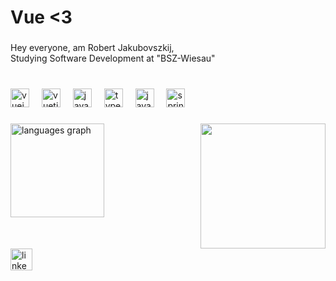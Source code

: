 <h1 align="left">Vue <3</h1>

###

<p align="left">Hey everyone, am Robert Jakubovszkij,<br>Studying Software Development at "BSZ-Wiesau"</p>

###

<br clear="both">

<div align="left">
  <img src="https://cdn.jsdelivr.net/gh/devicons/devicon/icons/vuejs/vuejs-original.svg" height="30" alt="vuejs logo"  />
  <img width="12" />
  <img src="https://cdn.jsdelivr.net/gh/devicons/devicon/icons/vuetify/vuetify-original.svg" height="30" alt="vuetify logo"  />
  <img width="12" />
  <img src="https://cdn.jsdelivr.net/gh/devicons/devicon/icons/javascript/javascript-original.svg" height="30" alt="javascript logo"  />
  <img width="12" />
  <img src="https://cdn.jsdelivr.net/gh/devicons/devicon/icons/typescript/typescript-original.svg" height="30" alt="typescript logo"  />
  <img width="12" />
  <img src="https://cdn.jsdelivr.net/gh/devicons/devicon/icons/java/java-original.svg" height="30" alt="java logo"  />
  <img width="12" />
  <img src="https://cdn.jsdelivr.net/gh/devicons/devicon/icons/spring/spring-original.svg" height="30" alt="spring logo"  />
</div>

###

<img align="right" height="200" src="https://avatars.githubusercontent.com/u/146357474?s=200&v=4"  />

###

<div align="left">
  <img src="https://github-readme-stats.vercel.app/api/top-langs?username=Tangara07&locale=en&hide_title=false&layout=compact&card_width=320&langs_count=5&theme=dark&hide_border=true&order=2" height="150" alt="languages graph"  />
</div>

###

<br clear="both">

<div align="left">
  <a href="https://www.linkedin.com/in/robert-jakubovszkij-6810b0274/?originalSubdomain=de" target="_blank">
    <img src="https://img.shields.io/static/v1?message=LinkedIn&logo=linkedin&label=&color=0077B5&logoColor=white&labelColor=&style=for-the-badge" height="35" alt="linkedin logo"  />
  </a>
</div>

###
